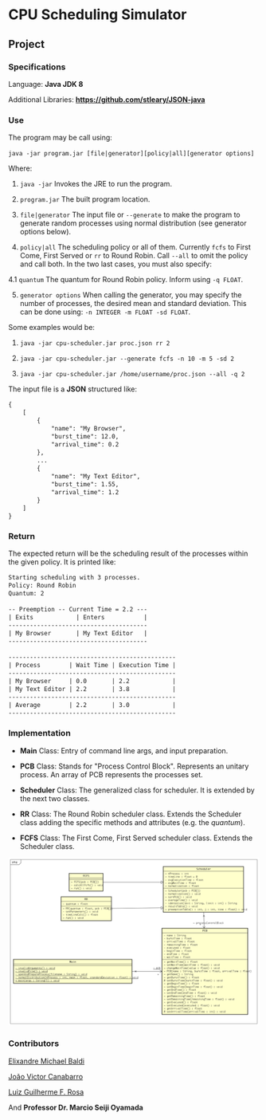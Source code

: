 # CPU Scheduling Simulator #

## Project ##

### Specifications ###

Language: **Java JDK 8**

Additional Libraries: **https://github.com/stleary/JSON-java**

### Use ###

The program may be call using:

`java -jar program.jar [file|generator][policy|all][generator options]`

Where:

1. `java -jar` Invokes the JRE to run the program.

2. `program.jar` The built program location.

3. `file|generator` The input file or `--generate` to make the program to generate random processes using normal distribution (see generator options below).

4. `policy|all` The scheduling policy or all of them. Currently `fcfs` to First Come, First Served or `rr` to Round Robin. Call `--all` to omit the policy and call both. In the two last cases, you must also specify:

4.1 `quantum` The quantum for Round Robin policy. Inform using `-q FLOAT`.

5. `generator options` When calling the generator, you may specify the number of processes, the desired mean and standard deviation. This can be done using: `-n INTEGER -m FLOAT -sd FLOAT`.

Some examples would be:

1. `java -jar cpu-scheduler.jar proc.json rr 2`

2. `java -jar cpu-scheduler.jar --generate fcfs -n 10 -m 5 -sd 2`

3. `java -jar cpu-scheduler.jar /home/username/proc.json --all -q 2`

The input file is a **JSON** structured like:

```
{
    [
        {
            "name": "My Browser",
            "burst_time": 12.0,
            "arrival_time": 0.2
        },
        ...
        {
            "name": "My Text Editor",
            "burst_time": 1.55,
            "arrival_time": 1.2
        }
    ]
}
```

### Return

The expected return will be the scheduling result of the processes within the given policy. It is printed like:

```
Starting scheduling with 3 processes.
Policy: Round Robin
Quantum: 2

-- Preemption -- Current Time = 2.2 ---
| Exits            | Enters           |
---------------------------------------
| My Browser       | My Text Editor   |
---------------------------------------

-----------------------------------------------
| Process        | Wait Time | Execution Time |
-----------------------------------------------
| My Browser     | 0.0       | 2.2            |
| My Text Editor | 2.2       | 3.8            |
-----------------------------------------------
| Average        | 2.2       | 3.0            |
-----------------------------------------------
```

### Implementation

- **Main** Class: Entry of command line args, and input preparation.

- **PCB** Class: Stands for "Process Control Block". Represents an unitary process. An array of PCB represents the processes set.

- **Scheduler** Class: The generalized class for scheduler. It is extended by the next two classes.

- **RR** Class: The Round Robin scheduler class. Extends the Scheduler class adding the specific methods and attributes (e.g. the *quantum*).

- **FCFS** Class: The First Come, First Served scheduler class. Extends the Scheduler class.

![Class Diagram](https://raw.githubusercontent.com/luizguilhermefr/cpu-scheduler-simulator/master/project%20details/class%20diagram.png)

### Contributors

[Elixandre Michael Baldi](https://github.com/ElixandreBaldi)

[João Victor Canabarro](https://github.com/jcanabarro)

[Luiz Guilherme F. Rosa](https://github.com/luizguilhermefr)

And **Professor Dr. Marcio Seiji Oyamada**